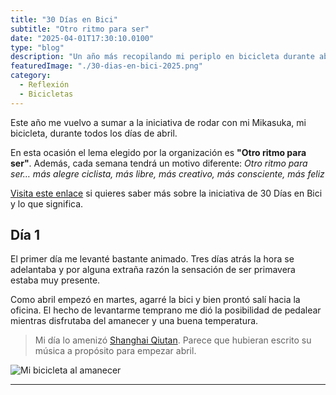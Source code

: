```yaml
---
title: "30 Días en Bici"
subtitle: "Otro ritmo para ser"
date: "2025-04-01T17:30:10.0100"
type: "blog"
description: "Un año más recopilando mi periplo en bicicleta durante abril"
featuredImage: "./30-dias-en-bici-2025.png"
category:
  - Reflexión
  - Bicicletas
---
```


Este año me vuelvo a sumar a la iniciativa de rodar con mi Mikasuka, mi bicicleta, durante todos los días de abril.

En esta ocasión el lema elegido por la organización es **"Otro ritmo para ser"**. Además, cada semana tendrá un motivo diferente: _Otro ritmo para ser… más alegre ciclista, más libre, más creativo, más consciente, más feliz_

[Visita este enlace](https://www.30diasenbici.com/otro-ritmo-para-ser/) si quieres saber más sobre la iniciativa de 30 Días en Bici y lo que significa.

## Día 1

El primer día me levanté bastante animado. Tres días atrás la hora se adelantaba y por alguna extraña razón la sensación de ser primavera estaba muy presente.

Como abril empezó en martes, agarré la bici y bien prontó salí hacia la oficina. El hecho de levantarme temprano me dió la posibilidad de pedalear mientras disfrutaba del amanecer y una buena temperatura.

> Mi día lo amenizó [Shanghai Qiutan](https://shanghaiqiutian.bandcamp.com/track/5-barcelona-at-5-a-m). Parece que hubieran escrito su música a propósito para empezar abril.

![Mi bicicleta al amanecer](./30DEB-2025-01.jpg)

---
